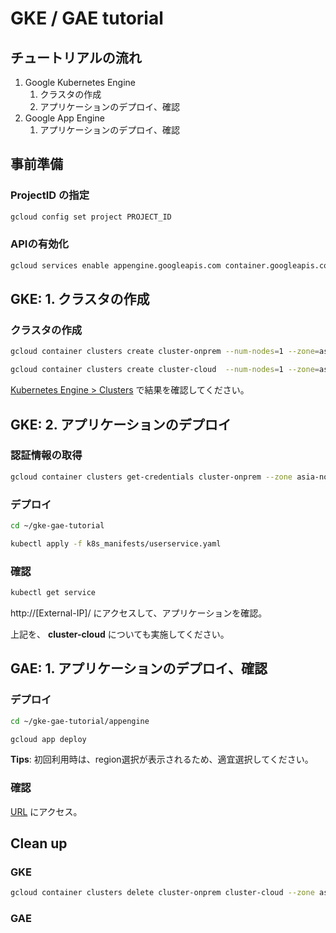 # GKE / GAE tutorial
## チュートリアルの流れ
1. Google Kubernetes Engine
    1. クラスタの作成
    2. アプリケーションのデプロイ、確認
2. Google App Engine
    1. アプリケーションのデプロイ、確認


## 事前準備
### ProjectID の指定
```bash
gcloud config set project PROJECT_ID
```

### APIの有効化  
```bash
gcloud services enable appengine.googleapis.com container.googleapis.com
```


## GKE: 1. クラスタの作成
### クラスタの作成  
```bash
gcloud container clusters create cluster-onprem --num-nodes=1 --zone=asia-northeast1-c --async
```

```bash
gcloud container clusters create cluster-cloud  --num-nodes=1 --zone=asia-northeast1-c --async
```

[Kubernetes Engine > Clusters](https://console.cloud.google.com/kubernetes/list) で結果を確認してください。 


## GKE: 2. アプリケーションのデプロイ
### 認証情報の取得  
```bash
gcloud container clusters get-credentials cluster-onprem --zone asia-northeast1-c
```

### デプロイ  
```bash
cd ~/gke-gae-tutorial
```

```bash
kubectl apply -f k8s_manifests/userservice.yaml
```

### 確認
```bash
kubectl get service
```
http://[External-IP]/ にアクセスして、アプリケーションを確認。  


上記を、 **cluster-cloud** についても実施してください。  


## GAE: 1. アプリケーションのデプロイ、確認
### デプロイ
```bash
cd ~/gke-gae-tutorial/appengine
```

```bash
gcloud app deploy
```

**Tips**: 初回利用時は、region選択が表示されるため、適宜選択してください。  

### 確認
[URL](https://<project-id>.appspot.com) にアクセス。


## Clean up
### GKE  
```bash
gcloud container clusters delete cluster-onprem cluster-cloud --zone asia-northeast1-c
```

### GAE   
```
```
